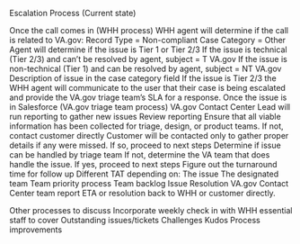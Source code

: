 Escalation Process (Current state)

Once the call comes in (WHH process)
WHH agent will determine if the call is related to VA.gov:
Record Type = Non-compliant
Case Category = Other
Agent will determine if the issue is Tier 1 or Tier 2/3
If the issue is technical (Tier 2/3) and can’t be resolved by agent, subject = T VA.gov
If the issue is non-technical (Tier 1) and can be resolved by agent, subject = NT VA.gov
Description of issue in the case category field
If the issue is Tier 2/3 the WHH agent will communicate to the user that their case is being escalated and provide the VA.gov triage team’s SLA for a response.
Once the issue is in Salesforce (VA.gov triage team process)
VA.gov Contact Center Lead will run reporting to gather new issues
Review reporting
Ensure that all viable information has been collected for triage, design, or product teams.
If not, contact customer directly
Customer will be contacted only to gather proper details if any were missed.
If so, proceed to next steps
Determine if issue can be handled by triage team
If not, determine the VA team that does handle the issue.
If yes, proceed to next steps
Figure out the turnaround time for follow up
Different TAT depending on:
The issue
The designated team
Team priority process
Team backlog
Issue Resolution
VA.gov Contact Center team report ETA or resolution back to WHH or customer directly.

Other processes to discuss
Incorporate weekly check in with WHH essential staff to cover
Outstanding issues/tickets
Challenges
Kudos
Process improvements

